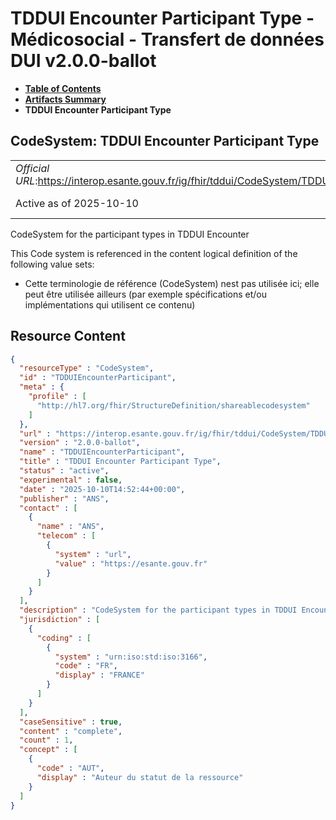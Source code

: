 # TDDUI Encounter Participant Type - Médicosocial - Transfert de données DUI v2.0.0-ballot

* [**Table of Contents**](toc.md)
* [**Artifacts Summary**](artifacts.md)
* **TDDUI Encounter Participant Type**

## CodeSystem: TDDUI Encounter Participant Type 

| | |
| :--- | :--- |
| *Official URL*:https://interop.esante.gouv.fr/ig/fhir/tddui/CodeSystem/TDDUIEncounterParticipant | *Version*:2.0.0-ballot |
| Active as of 2025-10-10 | *Computable Name*:TDDUIEncounterParticipant |

 
CodeSystem for the participant types in TDDUI Encounter 

 This Code system is referenced in the content logical definition of the following value sets: 

* Cette terminologie de référence (CodeSystem) nest pas utilisée ici; elle peut être utilisée ailleurs (par exemple spécifications et/ou implémentations qui utilisent ce contenu)



## Resource Content

```json
{
  "resourceType" : "CodeSystem",
  "id" : "TDDUIEncounterParticipant",
  "meta" : {
    "profile" : [
      "http://hl7.org/fhir/StructureDefinition/shareablecodesystem"
    ]
  },
  "url" : "https://interop.esante.gouv.fr/ig/fhir/tddui/CodeSystem/TDDUIEncounterParticipant",
  "version" : "2.0.0-ballot",
  "name" : "TDDUIEncounterParticipant",
  "title" : "TDDUI Encounter Participant Type",
  "status" : "active",
  "experimental" : false,
  "date" : "2025-10-10T14:52:44+00:00",
  "publisher" : "ANS",
  "contact" : [
    {
      "name" : "ANS",
      "telecom" : [
        {
          "system" : "url",
          "value" : "https://esante.gouv.fr"
        }
      ]
    }
  ],
  "description" : "CodeSystem for the participant types in TDDUI Encounter",
  "jurisdiction" : [
    {
      "coding" : [
        {
          "system" : "urn:iso:std:iso:3166",
          "code" : "FR",
          "display" : "FRANCE"
        }
      ]
    }
  ],
  "caseSensitive" : true,
  "content" : "complete",
  "count" : 1,
  "concept" : [
    {
      "code" : "AUT",
      "display" : "Auteur du statut de la ressource"
    }
  ]
}

```
